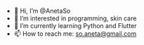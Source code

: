 - 👋 Hi, I’m @AnetaSo
- 👀 I’m interested in programming, skin care
- 🌱 I’m currently learning Python and Flutter
- 📫 How to reach me: so.aneta@gmail.com
  

